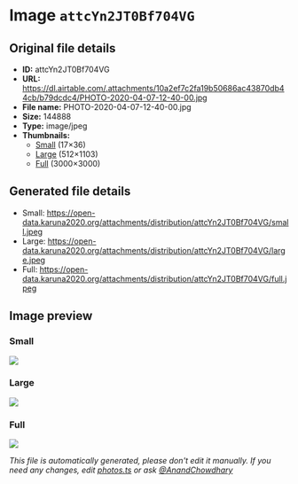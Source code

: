 # Image `attcYn2JT0Bf704VG`

## Original file details

- **ID:** attcYn2JT0Bf704VG
- **URL:** https://dl.airtable.com/.attachments/10a2ef7c2fa19b50686ac43870db44cb/b79dcdc4/PHOTO-2020-04-07-12-40-00.jpg
- **File name:** PHOTO-2020-04-07-12-40-00.jpg
- **Size:** 144888
- **Type:** image/jpeg
- **Thumbnails:**
  - [Small](https://dl.airtable.com/.attachmentThumbnails/0db393c09ae6188a9bd1a122a5dc77a5/634e576c) (17×36)
  - [Large](https://dl.airtable.com/.attachmentThumbnails/97195b25aaa6b3a99d5306f069d22373/2f3f2466) (512×1103)
  - [Full](https://dl.airtable.com/.attachmentThumbnails/233b5ac6c3a6206d2353761791351d71/c6f550ff) (3000×3000)

## Generated file details

- Small: https://open-data.karuna2020.org/attachments/distribution/attcYn2JT0Bf704VG/small.jpeg
- Large: https://open-data.karuna2020.org/attachments/distribution/attcYn2JT0Bf704VG/large.jpeg
- Full: https://open-data.karuna2020.org/attachments/distribution/attcYn2JT0Bf704VG/full.jpeg

## Image preview

### Small

![](https://open-data.karuna2020.org/attachments/distribution/attcYn2JT0Bf704VG/small.jpeg)

### Large

![](https://open-data.karuna2020.org/attachments/distribution/attcYn2JT0Bf704VG/large.jpeg)

### Full

![](https://open-data.karuna2020.org/attachments/distribution/attcYn2JT0Bf704VG/full.jpeg)

_This file is automatically generated, please don't edit it manually. If you need any changes, edit [photos.ts](/photos.ts) or ask [@AnandChowdhary](https://github.com/AnandChowdhary)_

